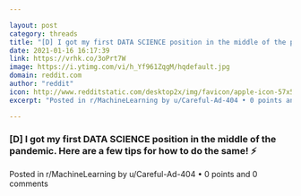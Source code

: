 ```yaml
---

layout: post
category: threads
title: "[D] I got my first DATA SCIENCE position in the middle of the pandemic. Here are a few tips for how to do the same! :zap:"
date: 2021-01-16 16:17:39
link: https://vrhk.co/3oPrt7W
image: https://i.ytimg.com/vi/h_Yf961ZqgM/hqdefault.jpg
domain: reddit.com
author: "reddit"
icon: http://www.redditstatic.com/desktop2x/img/favicon/apple-icon-57x57.png
excerpt: "Posted in r/MachineLearning by u/Careful-Ad-404 • 0 points and 0 comments"

---
```


### [D] I got my first DATA SCIENCE position in the middle of the pandemic. Here are a few tips for how to do the same! :zap:

Posted in r/MachineLearning by u/Careful-Ad-404 • 0 points and 0 comments
